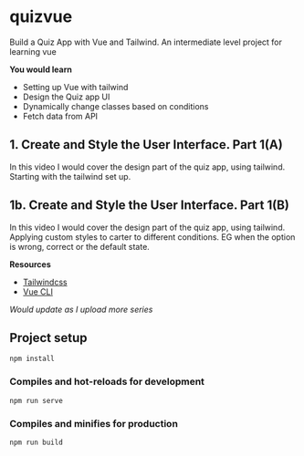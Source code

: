 # quizvue

Build a Quiz App with Vue and Tailwind.
An intermediate level project for learning vue

**You would learn**

- Setting up Vue with tailwind
- Design the Quiz app UI
- Dynamically change classes based on conditions
- Fetch data from API

## 1. Create and Style the User Interface. Part 1(A)

In this video I would cover the design part of the quiz app, using tailwind. Starting with the tailwind set up.

## 1b. Create and Style the User Interface. Part 1(B)

In this video I would cover the design part of the quiz app, using tailwind. Applying custom styles to carter to different conditions. EG when the option is wrong, correct or the default state.

**Resources**

- [Tailwindcss](https://tailwindcss.com/)
- [Vue CLI](https://cli.vuejs.org)

_Would update as I upload more series_

## Project setup

```
npm install
```

### Compiles and hot-reloads for development

```
npm run serve
```

### Compiles and minifies for production

```
npm run build
```
